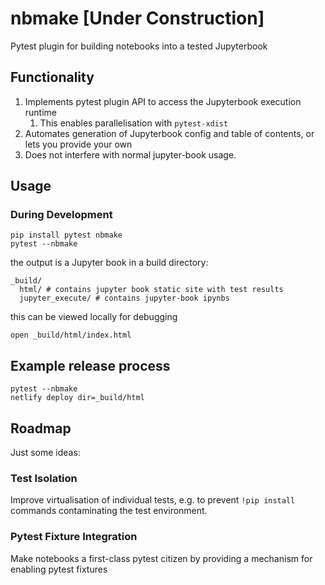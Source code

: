 # nbmake [Under Construction]

Pytest plugin for building notebooks into a tested Jupyterbook

## Functionality

1. Implements pytest plugin API to access the Jupyterbook execution runtime
   1. This enables parallelisation with `pytest-xdist`
2. Automates generation of Jupyterbook config and table of contents, or lets you provide your own
3. Does not interfere with normal jupyter-book usage.

## Usage

### During Development

```
pip install pytest nbmake
pytest --nbmake
```

the output is a Jupyter book in a build directory:

```
_build/
  html/ # contains jupyter book static site with test results
  jupyter_execute/ # contains jupyter-book ipynbs
```

this can be viewed locally for debugging

```
open _build/html/index.html
```

## Example release process

```
pytest --nbmake
netlify deploy dir=_build/html
```

## Roadmap

Just some ideas:

### Test Isolation

Improve virtualisation of individual tests, e.g. to prevent `!pip install` commands contaminating the test environment.

### Pytest Fixture Integration

Make notebooks a first-class pytest citizen by providing a mechanism for enabling pytest fixtures
